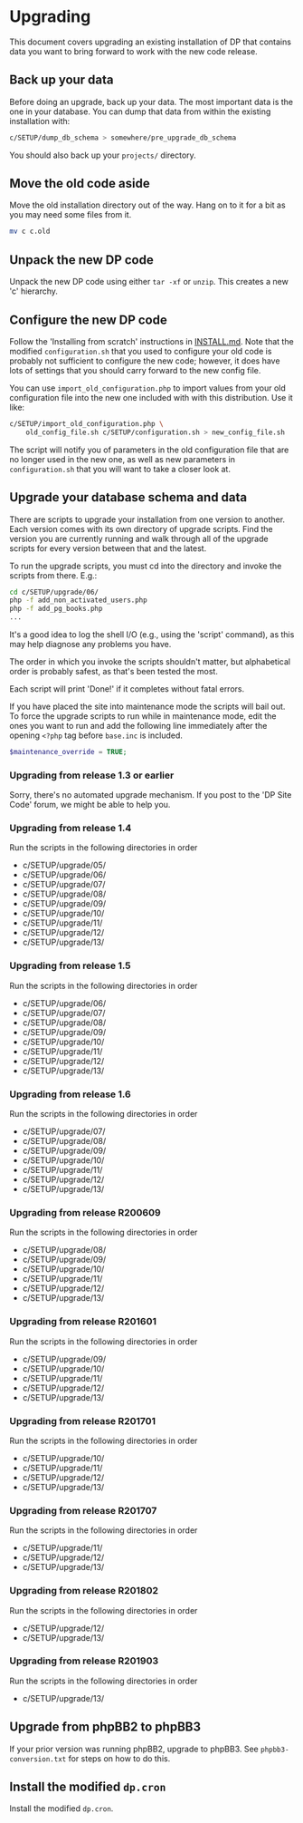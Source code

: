 # Upgrading

This document covers upgrading an existing installation of DP that
contains data you want to bring forward to work with the new code
release.

## Back up your data
Before doing an upgrade, back up your data. The most important data
is the one in your database. You can dump that data from within the
existing installation with:
```bash
c/SETUP/dump_db_schema > somewhere/pre_upgrade_db_schema
```

You should also back up your `projects/` directory.

## Move the old code aside
Move the old installation directory out of the way. Hang on to it
for a bit as you may need some files from it.

```bash
mv c c.old
```

## Unpack the new DP code
Unpack the new DP code using either `tar -xf` or `unzip`. This creates
a new 'c' hierarchy.

## Configure the new DP code
Follow the 'Installing from scratch' instructions in [INSTALL.md](INSTALL.md).
Note that the modified `configuration.sh` that you used to
configure your old code is probably not sufficient to configure the
new code; however, it does have lots of settings that you should carry
forward to the new config file.

You can use `import_old_configuration.php` to import values from your old
configuration file into the new one included with with this distribution.
Use it like:

```bash
c/SETUP/import_old_configuration.php \
    old_config_file.sh c/SETUP/configuration.sh > new_config_file.sh
```

The script will notify you of parameters in the old configuration file
that are no longer used in the new one, as well as new parameters in
`configuration.sh` that you will want to take a closer look at.

## Upgrade your database schema and data

There are scripts to upgrade your installation from one version to another.
Each version comes with its own directory of upgrade scripts. Find the version
you are currently running and walk through all of the upgrade scripts for
every version between that and the latest.

To run the upgrade scripts, you must cd into the directory and invoke the
scripts from there. E.g.:

```bash
cd c/SETUP/upgrade/06/
php -f add_non_activated_users.php
php -f add_pg_books.php
...
```

It's a good idea to log the shell I/O (e.g., using the 'script' command),
as this may help diagnose any problems you have.

The order in which you invoke the scripts shouldn't matter, but alphabetical
order is probably safest, as that's been tested the most.

Each script will print 'Done!' if it completes without fatal errors.

If you have placed the site into maintenance mode the scripts will bail out.
To force the upgrade scripts to run while in maintenance mode, edit the ones
you want to run and add the following line immediately after the opening
`<?php` tag before `base.inc` is included.

```php
$maintenance_override = TRUE;
```

### Upgrading from release 1.3 or earlier
Sorry, there's no automated upgrade mechanism. If you post
to the 'DP Site Code' forum, we might be able to help you.

### Upgrading from release 1.4
Run the scripts in the following directories in order

* c/SETUP/upgrade/05/
* c/SETUP/upgrade/06/
* c/SETUP/upgrade/07/
* c/SETUP/upgrade/08/
* c/SETUP/upgrade/09/
* c/SETUP/upgrade/10/
* c/SETUP/upgrade/11/
* c/SETUP/upgrade/12/
* c/SETUP/upgrade/13/

### Upgrading from release 1.5
Run the scripts in the following directories in order

* c/SETUP/upgrade/06/
* c/SETUP/upgrade/07/
* c/SETUP/upgrade/08/
* c/SETUP/upgrade/09/
* c/SETUP/upgrade/10/
* c/SETUP/upgrade/11/
* c/SETUP/upgrade/12/
* c/SETUP/upgrade/13/

### Upgrading from release 1.6
Run the scripts in the following directories in order

* c/SETUP/upgrade/07/
* c/SETUP/upgrade/08/
* c/SETUP/upgrade/09/
* c/SETUP/upgrade/10/
* c/SETUP/upgrade/11/
* c/SETUP/upgrade/12/
* c/SETUP/upgrade/13/

### Upgrading from release R200609
Run the scripts in the following directories in order

* c/SETUP/upgrade/08/
* c/SETUP/upgrade/09/
* c/SETUP/upgrade/10/
* c/SETUP/upgrade/11/
* c/SETUP/upgrade/12/
* c/SETUP/upgrade/13/

### Upgrading from release R201601
Run the scripts in the following directories in order

* c/SETUP/upgrade/09/
* c/SETUP/upgrade/10/
* c/SETUP/upgrade/11/
* c/SETUP/upgrade/12/
* c/SETUP/upgrade/13/

### Upgrading from release R201701
Run the scripts in the following directories in order

* c/SETUP/upgrade/10/
* c/SETUP/upgrade/11/
* c/SETUP/upgrade/12/
* c/SETUP/upgrade/13/

### Upgrading from release R201707
Run the scripts in the following directories in order

* c/SETUP/upgrade/11/
* c/SETUP/upgrade/12/
* c/SETUP/upgrade/13/

### Upgrading from release R201802
Run the scripts in the following directories in order

* c/SETUP/upgrade/12/
* c/SETUP/upgrade/13/

### Upgrading from release R201903
Run the scripts in the following directories in order

* c/SETUP/upgrade/13/

## Upgrade from phpBB2 to phpBB3
If your prior version was running phpBB2, upgrade to phpBB3.
See `phpbb3-conversion.txt` for steps on how to do this.

## Install the modified `dp.cron`
Install the modified `dp.cron`.
